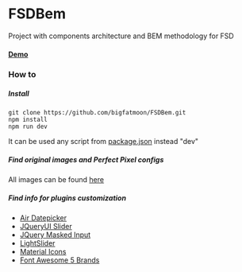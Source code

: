 # FSDBem 
Project with components architecture and BEM methodology for FSD

#### [Demo](https://bigfatmoon.github.io/FSDBem)

### How to
##### Install
```
git clone https://github.com/bigfatmoon/FSDBem.git
npm install
npm run dev
```
It can be used any script from [package.json](./package.json) instead "dev"

##### Find original images and Perfect Pixel configs
All images can be found [here](./perfect-pixel-imgs)
##### Find info for plugins customization
* [Air Datepicker](https://github.com/t1m0n/air-datepicker)
* [JQueryUI Slider](https://jqueryui.com/slider/#range)
* [JQuery Masked Input](https://github.com/digitalBush/jquery.maskedinput)
* [LightSlider](https://github.com/sachinchoolur/lightslider)
* [Material Icons](https://github.com/marella/material-icons)
* [Font Awesome 5 Brands](https://github.com/FortAwesome/Font-Awesome)


